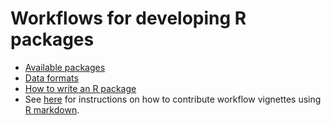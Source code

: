Workflows for developing R packages
=========================

* [Available packages](PACKAGES.md)
* [Data formats](DATAFORMATS.md)
* [How to write an R package](https://github.com/jtleek/rpackages)
* See [here](CONTRIBUTING.md) for instructions on how to contribute workflow vignettes using [R markdown](R_MARKDOWN.md).
